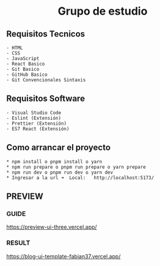 <h1 align='center' >Grupo de estudio</h1>

## Requisitos Tecnicos

```
- HTML
- CSS
- JavaScript
- React Basico
- Git Basico
- GitHub Basico
- Git Convencionales Sintaxis
```

## Requisitos Software

```
- Visual Studio Code
- Eslint (Extensión)
- Prettier (Extensión)
- ES7 React (Extensión)
```

## Como arrancar el proyecto

```
* npm install o pnpm install o yarn
* npm run prepare o pnpm run prepare o yarn prepare
* npm run dev o pnpm run dev o yarn dev
* Ingresar a la url ➜  Local:   http://localhost:5173/
```

## PREVIEW

### GUIDE

https://preview-ui-three.vercel.app/

### RESULT

https://blog-ui-template-fabian37.vercel.app/
